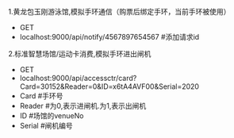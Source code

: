 1.黄龙包玉刚游泳馆,模拟手环通信（购票后绑定手环，当前手环被使用）
- GET
- localhost:9000/api/notify/4567897654567 #添加请求id


2.标准智慧场馆/运动卡消费,模拟手环进出闸机
- GET
- localhost:9000/api/accessctr/card?Card=30152&Reader=0&ID=x6tA4AVF00&Serial=2020
- Card #手环号
- Reader #为0,表示进闸机.为1,表示出闸机
- ID #场馆的venueNo
- Serial #闸机编号